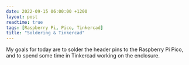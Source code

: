```yaml
---
date: 2022-09-15 06:00:00 +1200
layout: post
readtime: true
tags: [Raspberry Pi, Pico, Tinkercad]
title: "Soldering & Tinkercad"
---
```


My goals for today are to solder the header pins to the Raspberry Pi Pico, and to spend some time in Tinkercad working on the enclosure.
